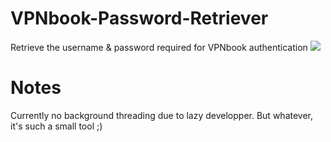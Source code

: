 # VPNbook-Password-Retriever
Retrieve the username &amp; password required for VPNbook authentication
<img src="https://i.imgur.com/HTe4K2u.png" />
# Notes
Currently no background threading due to lazy developper. But whatever, it's such a small tool ;)